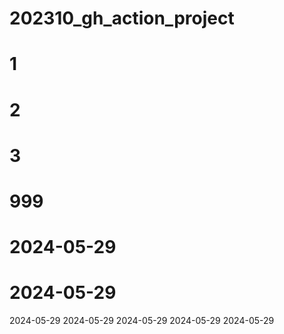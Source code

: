 # 202310_gh_action_project

# 1

# 2

# 3

# 999

# 2024-05-29
# 2024-05-29
2024-05-29
2024-05-29
2024-05-29
2024-05-29
2024-05-29

